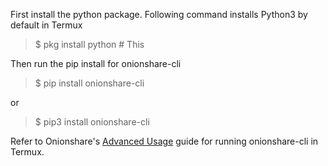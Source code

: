 First install the python package. Following command installs Python3 by default in Termux
> $ pkg install python # This 

Then run the pip install for onionshare-cli
> $ pip install onionshare-cli

or

> $ pip3 install onionshare-cli

Refer to Onionshare's [Advanced Usage](https://docs.onionshare.org/2.3.2/en/advanced.html#usage) guide for running onionshare-cli in Termux.
